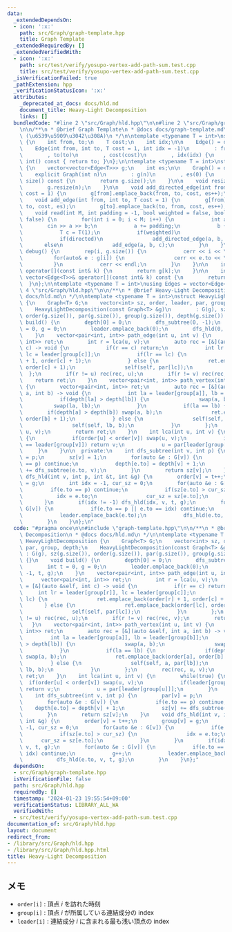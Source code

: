 ```yaml
---
data:
  _extendedDependsOn:
  - icon: ':x:'
    path: src/Graph/graph-template.hpp
    title: Graph Template
  _extendedRequiredBy: []
  _extendedVerifiedWith:
  - icon: ':x:'
    path: src/test/verify/yosupo-vertex-add-path-sum.test.cpp
    title: src/test/verify/yosupo-vertex-add-path-sum.test.cpp
  _isVerificationFailed: true
  _pathExtension: hpp
  _verificationStatusIcon: ':x:'
  attributes:
    _deprecated_at_docs: docs/hld.md
    document_title: Heavy-Light Decomposition
    links: []
  bundledCode: "#line 2 \"src/Graph/hld.hpp\"\n\n#line 2 \"src/Graph/graph-template.hpp\"\
    \n\n/**\n * @brief Graph Template\n * @docs docs/graph-template.md\n * @cite https://github.com/ei1333/library/blob/master/graph/graph-template.hpp\
    \ (\u6539\u5909\u3042\u308A)\n */\n\ntemplate <typename T = int>\nstruct Edge\
    \ {\n    int from, to;\n    T cost;\n    int idx;\n\n    Edge() = default;\n\n\
    \    Edge(int from, int to, T cost = 1, int idx = -1)\n        : from(from)\n\
    \        , to(to)\n        , cost(cost)\n        , idx(idx) {\n    }\n\n    operator\
    \ int() const { return to; }\n};\n\ntemplate <typename T = int>\nstruct Graph\
    \ {\n    vector<vector<Edge<T>>> g;\n    int es;\n\n    Graph() = default;\n\n\
    \    explicit Graph(int n)\n        : g(n)\n        , es(0) {\n    }\n\n    size_t\
    \ size() const {\n        return g.size();\n    }\n\n    void resize(int n) {\n\
    \        g.resize(n);\n    }\n\n    void add_directed_edge(int from, int to, T\
    \ cost = 1) {\n        g[from].emplace_back(from, to, cost, es++);\n    }\n\n\
    \    void add_edge(int from, int to, T cost = 1) {\n        g[from].emplace_back(from,\
    \ to, cost, es);\n        g[to].emplace_back(to, from, cost, es++);\n    }\n\n\
    \    void read(int M, int padding = -1, bool weighted = false, bool directed =\
    \ false) {\n        for(int i = 0; i < M; i++) {\n            int a, b;\n    \
    \        cin >> a >> b;\n            a += padding;\n            b += padding;\n\
    \            T c = T(1);\n            if(weighted)\n                cin >> c;\n\
    \            if(directed)\n                add_directed_edge(a, b, c);\n     \
    \       else\n                add_edge(a, b, c);\n        }\n    }\n\n    void\
    \ debug() {\n        rep(i, g.size()) {\n            cerr << i << \": \";\n  \
    \          for(auto& e : g[i]) {\n                cerr << e.to << \", \";\n  \
    \          }\n            cerr << endl;\n        }\n    }\n\n    inline vector<Edge<T>>&\
    \ operator[](const int& k) {\n        return g[k];\n    }\n\n    inline const\
    \ vector<Edge<T>>& operator[](const int& k) const {\n        return g[k];\n  \
    \  }\n};\n\ntemplate <typename T = int>\nusing Edges = vector<Edge<T>>;\n#line\
    \ 4 \"src/Graph/hld.hpp\"\n\n/**\n * @brief Heavy-Light Decomposition\n * @docs\
    \ docs/hld.md\n */\n\ntemplate <typename T = int>\nstruct HeavyLightDecomposition\
    \ {\n    Graph<T> G;\n    vector<int> sz, order, leader, par, group, depth;\n\
    \    HeavyLightDecomposition(const Graph<T> &g)\n        : G(g), sz(g.size()),\
    \ order(g.size()), par(g.size()), group(g.size()), depth(g.size()) {}\n    void\
    \ build() {\n        depth[0] = 0;\n        dfs_subtree(0, -1);\n        int t\
    \ = 0, g = 0;\n        leader.emplace_back(0);\n        dfs_hld(0, -1, t, g);\n\
    \    }\n    vector<pair<int, int>> path_edge(int u, int v) {\n        vector<pair<int,\
    \ int>> ret;\n        int r = lca(u, v);\n        auto rec = [&](auto &self, int\
    \ c) -> void {\n            if(r == c) return;\n            int lr = leader[group[r]],\
    \ lc = leader[group[c]];\n            if(lr == lc) {\n                ret.emplace_back(order[r]\
    \ + 1, order[c] + 1);\n            } else {\n                ret.emplace_back(order[lc],\
    \ order[c] + 1);\n                self(self, par[lc]);\n            }\n      \
    \  };\n        if(r != u) rec(rec, u);\n        if(r != v) rec(rec, v);\n    \
    \    return ret;\n    }\n    vector<pair<int, int>> path_vertex(int u, int v)\
    \ {\n        vector<pair<int, int>> ret;\n        auto rec = [&](auto &self, int\
    \ a, int b) -> void {\n            int la = leader[group[a]], lb = leader[group[b]];\n\
    \            if(depth[la] > depth[lb]) {\n                swap(a, b);\n      \
    \          swap(la, lb);\n            }\n            if(la == lb) {\n        \
    \        if(depth[a] > depth[b]) swap(a, b);\n                ret.emplace_back(order[a],\
    \ order[b] + 1);\n            } else {\n                self(self, a, par[lb]);\n\
    \                self(self, lb, b);\n            }\n        };\n        rec(rec,\
    \ u, v);\n        return ret;\n    }\n    int lca(int u, int v) {\n        while(true)\
    \ {\n            if(order[u] < order[v]) swap(u, v);\n            if(leader[group[u]]\
    \ == leader[group[v]]) return v;\n            u = par[leader[group[u]]];\n   \
    \     }\n    }\n\n  private:\n    int dfs_subtree(int v, int p) {\n        par[v]\
    \ = p;\n        sz[v] = 1;\n        for(auto &e : G[v]) {\n            if(e.to\
    \ == p) continue;\n            depth[e.to] = depth[v] + 1;\n            sz[v]\
    \ += dfs_subtree(e.to, v);\n        }\n        return sz[v];\n    }\n    void\
    \ dfs_hld(int v, int p, int &t, int &g) {\n        order[v] = t++;\n        group[v]\
    \ = g;\n        int idx = -1, cur_sz = 0;\n        for(auto &e : G[v]) {\n   \
    \         if(e.to == p) continue;\n            if(sz[e.to] > cur_sz) {\n     \
    \           idx = e.to;\n                cur_sz = sz[e.to];\n            }\n \
    \       }\n        if(idx != -1) dfs_hld(idx, v, t, g);\n        for(auto &e :\
    \ G[v]) {\n            if(e.to == p || e.to == idx) continue;\n            g++;\n\
    \            leader.emplace_back(e.to);\n            dfs_hld(e.to, v, t, g);\n\
    \        }\n    }\n};\n"
  code: "#pragma once\n\n#include \"graph-template.hpp\"\n\n/**\n * @brief Heavy-Light\
    \ Decomposition\n * @docs docs/hld.md\n */\n\ntemplate <typename T = int>\nstruct\
    \ HeavyLightDecomposition {\n    Graph<T> G;\n    vector<int> sz, order, leader,\
    \ par, group, depth;\n    HeavyLightDecomposition(const Graph<T> &g)\n       \
    \ : G(g), sz(g.size()), order(g.size()), par(g.size()), group(g.size()), depth(g.size())\
    \ {}\n    void build() {\n        depth[0] = 0;\n        dfs_subtree(0, -1);\n\
    \        int t = 0, g = 0;\n        leader.emplace_back(0);\n        dfs_hld(0,\
    \ -1, t, g);\n    }\n    vector<pair<int, int>> path_edge(int u, int v) {\n  \
    \      vector<pair<int, int>> ret;\n        int r = lca(u, v);\n        auto rec\
    \ = [&](auto &self, int c) -> void {\n            if(r == c) return;\n       \
    \     int lr = leader[group[r]], lc = leader[group[c]];\n            if(lr ==\
    \ lc) {\n                ret.emplace_back(order[r] + 1, order[c] + 1);\n     \
    \       } else {\n                ret.emplace_back(order[lc], order[c] + 1);\n\
    \                self(self, par[lc]);\n            }\n        };\n        if(r\
    \ != u) rec(rec, u);\n        if(r != v) rec(rec, v);\n        return ret;\n \
    \   }\n    vector<pair<int, int>> path_vertex(int u, int v) {\n        vector<pair<int,\
    \ int>> ret;\n        auto rec = [&](auto &self, int a, int b) -> void {\n   \
    \         int la = leader[group[a]], lb = leader[group[b]];\n            if(depth[la]\
    \ > depth[lb]) {\n                swap(a, b);\n                swap(la, lb);\n\
    \            }\n            if(la == lb) {\n                if(depth[a] > depth[b])\
    \ swap(a, b);\n                ret.emplace_back(order[a], order[b] + 1);\n   \
    \         } else {\n                self(self, a, par[lb]);\n                self(self,\
    \ lb, b);\n            }\n        };\n        rec(rec, u, v);\n        return\
    \ ret;\n    }\n    int lca(int u, int v) {\n        while(true) {\n          \
    \  if(order[u] < order[v]) swap(u, v);\n            if(leader[group[u]] == leader[group[v]])\
    \ return v;\n            u = par[leader[group[u]]];\n        }\n    }\n\n  private:\n\
    \    int dfs_subtree(int v, int p) {\n        par[v] = p;\n        sz[v] = 1;\n\
    \        for(auto &e : G[v]) {\n            if(e.to == p) continue;\n        \
    \    depth[e.to] = depth[v] + 1;\n            sz[v] += dfs_subtree(e.to, v);\n\
    \        }\n        return sz[v];\n    }\n    void dfs_hld(int v, int p, int &t,\
    \ int &g) {\n        order[v] = t++;\n        group[v] = g;\n        int idx =\
    \ -1, cur_sz = 0;\n        for(auto &e : G[v]) {\n            if(e.to == p) continue;\n\
    \            if(sz[e.to] > cur_sz) {\n                idx = e.to;\n          \
    \      cur_sz = sz[e.to];\n            }\n        }\n        if(idx != -1) dfs_hld(idx,\
    \ v, t, g);\n        for(auto &e : G[v]) {\n            if(e.to == p || e.to ==\
    \ idx) continue;\n            g++;\n            leader.emplace_back(e.to);\n \
    \           dfs_hld(e.to, v, t, g);\n        }\n    }\n};"
  dependsOn:
  - src/Graph/graph-template.hpp
  isVerificationFile: false
  path: src/Graph/hld.hpp
  requiredBy: []
  timestamp: '2024-01-23 19:55:54+09:00'
  verificationStatus: LIBRARY_ALL_WA
  verifiedWith:
  - src/test/verify/yosupo-vertex-add-path-sum.test.cpp
documentation_of: src/Graph/hld.hpp
layout: document
redirect_from:
- /library/src/Graph/hld.hpp
- /library/src/Graph/hld.hpp.html
title: Heavy-Light Decomposition
---
```

## メモ

- `order[i]` : 頂点 $i$ を訪れた時刻
- `group[i]` : 頂点 $i$ が所属している連結成分の index
- `leader[i]` : 連結成分 $i$ に含まれる最も浅い頂点の index